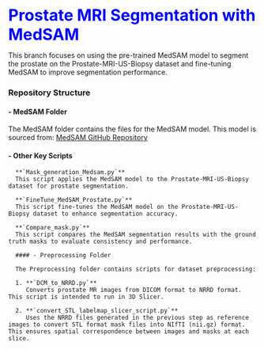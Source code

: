 <font size="6" color="blue"><b>Prostate MRI Segmentation with MedSAM</b></font>

This branch focuses on using the pre-trained MedSAM model to segment the prostate on the Prostate-MRI-US-Biopsy dataset and fine-tuning MedSAM to improve segmentation performance.

### Repository Structure

#### - MedSAM Folder

The MedSAM folder contains the files for the MedSAM model. This model is sourced from: [MedSAM GitHub Repository](https://github.com/bowang-lab/MedSAM)

#### - Other Key Scripts

      **`Mask_generation_Medsam.py`**  
      This script applies the MedSAM model to the Prostate-MRI-US-Biopsy dataset for prostate segmentation.
      
      **`FineTune_MedSAM_Prostate.py`**  
      This script fine-tunes the MedSAM model on the Prostate-MRI-US-Biopsy dataset to enhance segmentation accuracy.
      
      **`Compare_mask.py`**  
      This script compares the MedSAM segmentation results with the ground truth masks to evaluate consistency and performance.
      
      #### - Preprocessing Folder
      
      The Preprocessing folder contains scripts for dataset preprocessing:
      
      1. **`DCM_to_NRRD.py`**  
         Converts prostate MR images from DICOM format to NRRD format. This script is intended to run in 3D Slicer.
      
      2. **`convert_STL_labelmap_slicer_script.py`**  
         Uses the NRRD files generated in the previous step as reference images to convert STL format mask files into NIfTI (nii.gz) format. This ensures spatial correspondence between images and masks at each slice.
